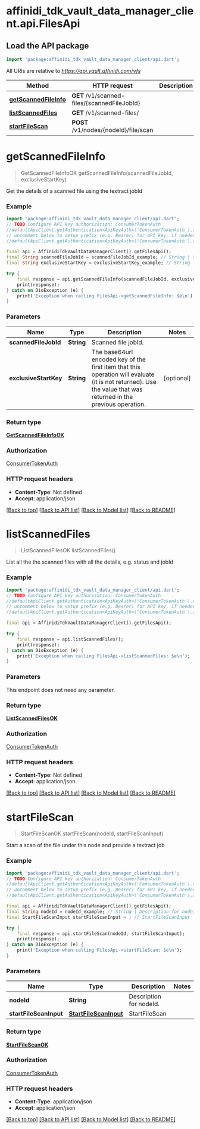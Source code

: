 # affinidi_tdk_vault_data_manager_client.api.FilesApi

## Load the API package

```dart
import 'package:affinidi_tdk_vault_data_manager_client/api.dart';
```

All URIs are relative to *https://api.vault.affinidi.com/vfs*

| Method                                                   | HTTP request                                 | Description |
| -------------------------------------------------------- | -------------------------------------------- | ----------- |
| [**getScannedFileInfo**](FilesApi.md#getscannedfileinfo) | **GET** /v1/scanned-files/{scannedFileJobId} |
| [**listScannedFiles**](FilesApi.md#listscannedfiles)     | **GET** /v1/scanned-files/                   |
| [**startFileScan**](FilesApi.md#startfilescan)           | **POST** /v1/nodes/{nodeId}/file/scan        |

# **getScannedFileInfo**

> GetScannedFileInfoOK getScannedFileInfo(scannedFileJobId, exclusiveStartKey)

Get the details of a scanned file using the textract jobId

### Example

```dart
import 'package:affinidi_tdk_vault_data_manager_client/api.dart';
// TODO Configure API key authorization: ConsumerTokenAuth
//defaultApiClient.getAuthentication<ApiKeyAuth>('ConsumerTokenAuth').apiKey = 'YOUR_API_KEY';
// uncomment below to setup prefix (e.g. Bearer) for API key, if needed
//defaultApiClient.getAuthentication<ApiKeyAuth>('ConsumerTokenAuth').apiKeyPrefix = 'Bearer';

final api = AffinidiTdkVaultDataManagerClient().getFilesApi();
final String scannedFileJobId = scannedFileJobId_example; // String | Scanned file jobId.
final String exclusiveStartKey = exclusiveStartKey_example; // String | The base64url encoded key of the first item that this operation will evaluate (it is not returned). Use the value that was returned in the previous operation.

try {
    final response = api.getScannedFileInfo(scannedFileJobId, exclusiveStartKey);
    print(response);
} catch on DioException (e) {
    print('Exception when calling FilesApi->getScannedFileInfo: $e\n');
}
```

### Parameters

| Name                  | Type       | Description                                                                                                                                                    | Notes      |
| --------------------- | ---------- | -------------------------------------------------------------------------------------------------------------------------------------------------------------- | ---------- |
| **scannedFileJobId**  | **String** | Scanned file jobId.                                                                                                                                            |
| **exclusiveStartKey** | **String** | The base64url encoded key of the first item that this operation will evaluate (it is not returned). Use the value that was returned in the previous operation. | [optional] |

### Return type

[**GetScannedFileInfoOK**](GetScannedFileInfoOK.md)

### Authorization

[ConsumerTokenAuth](../README.md#ConsumerTokenAuth)

### HTTP request headers

- **Content-Type**: Not defined
- **Accept**: application/json

[[Back to top]](#) [[Back to API list]](../README.md#documentation-for-api-endpoints) [[Back to Model list]](../README.md#documentation-for-models) [[Back to README]](../README.md)

# **listScannedFiles**

> ListScannedFilesOK listScannedFiles()

List all the the scanned files with all the details, e.g. status and jobId

### Example

```dart
import 'package:affinidi_tdk_vault_data_manager_client/api.dart';
// TODO Configure API key authorization: ConsumerTokenAuth
//defaultApiClient.getAuthentication<ApiKeyAuth>('ConsumerTokenAuth').apiKey = 'YOUR_API_KEY';
// uncomment below to setup prefix (e.g. Bearer) for API key, if needed
//defaultApiClient.getAuthentication<ApiKeyAuth>('ConsumerTokenAuth').apiKeyPrefix = 'Bearer';

final api = AffinidiTdkVaultDataManagerClient().getFilesApi();

try {
    final response = api.listScannedFiles();
    print(response);
} catch on DioException (e) {
    print('Exception when calling FilesApi->listScannedFiles: $e\n');
}
```

### Parameters

This endpoint does not need any parameter.

### Return type

[**ListScannedFilesOK**](ListScannedFilesOK.md)

### Authorization

[ConsumerTokenAuth](../README.md#ConsumerTokenAuth)

### HTTP request headers

- **Content-Type**: Not defined
- **Accept**: application/json

[[Back to top]](#) [[Back to API list]](../README.md#documentation-for-api-endpoints) [[Back to Model list]](../README.md#documentation-for-models) [[Back to README]](../README.md)

# **startFileScan**

> StartFileScanOK startFileScan(nodeId, startFileScanInput)

Start a scan of the file under this node and provide a textract job

### Example

```dart
import 'package:affinidi_tdk_vault_data_manager_client/api.dart';
// TODO Configure API key authorization: ConsumerTokenAuth
//defaultApiClient.getAuthentication<ApiKeyAuth>('ConsumerTokenAuth').apiKey = 'YOUR_API_KEY';
// uncomment below to setup prefix (e.g. Bearer) for API key, if needed
//defaultApiClient.getAuthentication<ApiKeyAuth>('ConsumerTokenAuth').apiKeyPrefix = 'Bearer';

final api = AffinidiTdkVaultDataManagerClient().getFilesApi();
final String nodeId = nodeId_example; // String | Description for nodeId.
final StartFileScanInput startFileScanInput = ; // StartFileScanInput | StartFileScan

try {
    final response = api.startFileScan(nodeId, startFileScanInput);
    print(response);
} catch on DioException (e) {
    print('Exception when calling FilesApi->startFileScan: $e\n');
}
```

### Parameters

| Name                   | Type                                            | Description             | Notes |
| ---------------------- | ----------------------------------------------- | ----------------------- | ----- |
| **nodeId**             | **String**                                      | Description for nodeId. |
| **startFileScanInput** | [**StartFileScanInput**](StartFileScanInput.md) | StartFileScan           |

### Return type

[**StartFileScanOK**](StartFileScanOK.md)

### Authorization

[ConsumerTokenAuth](../README.md#ConsumerTokenAuth)

### HTTP request headers

- **Content-Type**: application/json
- **Accept**: application/json

[[Back to top]](#) [[Back to API list]](../README.md#documentation-for-api-endpoints) [[Back to Model list]](../README.md#documentation-for-models) [[Back to README]](../README.md)
